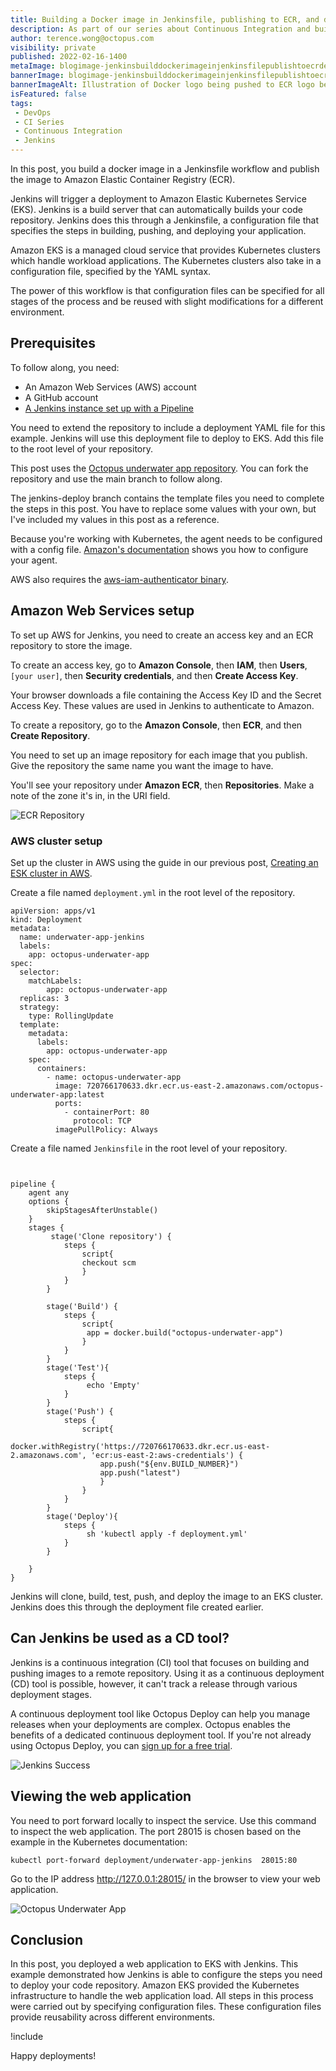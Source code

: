 ```yaml
---
title: Building a Docker image in Jenkinsfile, publishing to ECR, and deploying to EKS
description: As part of our series about Continuous Integration and build servers, learn how to build a Docker image in Jenkinsfile, publish to ECR, and deploy to EKS.
author: terence.wong@octopus.com
visibility: private
published: 2022-02-16-1400
metaImage: blogimage-jenkinsbuilddockerimageinjenkinsfilepublishtoecrdeploytoeks-2022.png
bannerImage: blogimage-jenkinsbuilddockerimageinjenkinsfilepublishtoecrdeploytoeks-2022.png
bannerImageAlt: Illustration of Docker logo being pushed to ECR logo being deployed to EKS logo
isFeatured: false
tags:
 - DevOps
 - CI Series
 - Continuous Integration
 - Jenkins
---
```


In this post, you build a docker image in a Jenkinsfile workflow and publish the image to Amazon Elastic Container Registry (ECR). 

Jenkins will trigger a deployment to Amazon Elastic Kubernetes Service (EKS). Jenkins is a build server that can automatically builds your code repository. Jenkins does this through a Jenkinsfile, a configuration file that specifies the steps in building, pushing, and deploying your application. 

Amazon EKS is a managed cloud service that provides Kubernetes clusters which handle workload applications. The Kubernetes clusters also take in a configuration file, specified by the YAML syntax. 

The power of this workflow is that configuration files can be specified for all stages of the process and be reused with slight modifications for a different environment.

## Prerequisites

To follow along, you need:

- An Amazon Web Services (AWS) account 
- A GitHub account
- [A Jenkins instance set up with a Pipeline](https://octopus.com/blog/jenkins-docker-ecr)

You need to extend the repository to include a deployment YAML file for this example. Jenkins will use this deployment file to deploy to EKS. Add this file to the root level of your repository.

This post uses the [Octopus underwater app repository](https://github.com/OctopusSamples/octopus-underwater-app). You can fork the repository and use the main branch to follow along. 

The jenkins-deploy branch contains the template files you need to complete the steps in this post. You have to replace some values with your own, but I've included my values in this post as a reference.

Because you're working with Kubernetes, the agent needs to be configured with a config file. [Amazon's documentation](https://awscli.amazonaws.com/v2/documentation/api/latest/reference/eks/update-kubeconfig.html) shows you how to configure your agent. 

AWS also requires the [aws-iam-authenticator binary](https://docs.aws.amazon.com/eks/latest/userguide/install-aws-iam-authenticator.html).

## Amazon Web Services setup

To set up AWS for Jenkins, you need to create an access key and an ECR repository to store the image.

To create an access key, go to **Amazon Console**, then **IAM**, then **Users**, `[your user]`, then **Security credentials**, and then **Create Access Key**.

Your browser downloads a file containing the Access Key ID and the Secret Access Key. These values are used in Jenkins to authenticate to Amazon.

To create a repository, go to the **Amazon Console**, then **ECR**, and then **Create Repository**.

You need to set up an image repository for each image that you publish. Give the repository the same name you want the image to have.

You'll see your repository under **Amazon ECR**, then **Repositories**. Make a note of the zone it's in, in the URI field.

![ECR Repository](ecr-repository.png)

### AWS cluster setup

Set up the cluster in AWS using the guide in our previous post, [Creating an ESK cluster in AWS](https://github.com/OctopusDeploy/blog/blob/2022-q1/blog/2022-q1/eks-cluster-aws/index.md).

Create a file named `deployment.yml` in the root level of the repository.

```
apiVersion: apps/v1
kind: Deployment
metadata:
  name: underwater-app-jenkins 
  labels:
    app: octopus-underwater-app
spec:
  selector:
    matchLabels:
        app: octopus-underwater-app
  replicas: 3
  strategy:
    type: RollingUpdate
  template:
    metadata:
      labels:
        app: octopus-underwater-app
    spec:
      containers:
        - name: octopus-underwater-app
          image: 720766170633.dkr.ecr.us-east-2.amazonaws.com/octopus-underwater-app:latest
          ports:
            - containerPort: 80
              protocol: TCP
          imagePullPolicy: Always

```

Create a file named `Jenkinsfile` in the root level of your repository.

```


pipeline {
    agent any
    options {
        skipStagesAfterUnstable()
    }
    stages {
         stage('Clone repository') { 
            steps { 
                script{
                checkout scm
                }
            }
        }
        
        stage('Build') { 
            steps { 
                script{
                 app = docker.build("octopus-underwater-app")
                }
            }
        }
        stage('Test'){
            steps {
                 echo 'Empty'
            }
        }
        stage('Push') {
            steps {
                script{
                        docker.withRegistry('https://720766170633.dkr.ecr.us-east-2.amazonaws.com', 'ecr:us-east-2:aws-credentials') {
                    app.push("${env.BUILD_NUMBER}")
                    app.push("latest")
                    }
                }
            }
        }
        stage('Deploy'){
            steps {
                 sh 'kubectl apply -f deployment.yml'
            }
        }
        
    }
}

```
Jenkins will clone, build, test, push, and deploy the image to an EKS cluster. Jenkins does this through the deployment file created earlier.

## Can Jenkins be used as a CD tool?

Jenkins is a continuous integration (CI) tool that focuses on building and pushing images to a remote repository. Using it as a continuous deployment (CD) tool is possible, however, it can't track a release through various deployment stages. 

A  continuous deployment tool like Octopus Deploy can help you manage releases when your deployments are complex. Octopus enables the benefits of a dedicated continuous deployment tool. If you're not already using Octopus Deploy, you can [sign up for a free trial](https://octopus.com/start).

![Jenkins Success](jenkins-success.png)

## Viewing the web application

You need to port forward locally to inspect the service. Use this command to inspect the web application. The port 28015 is chosen based on the example in the Kubernetes documentation:

    kubectl port-forward deployment/underwater-app-jenkins  28015:80
    
Go to the IP address http://127.0.0.1:28015/ in the browser to view your web application.

![Octopus Underwater App](octopus-underwater-app.png)

## Conclusion

In this post, you deployed a web application to EKS with Jenkins. This example demonstrated how Jenkins is able to configure the steps you need to deploy your code repository. Amazon EKS provided the Kubernetes infrastructure to handle the web application load. All steps in this process were carried out by specifying configuration files. These configuration files provide reusability across different environments.

!include <q1-2022-newsletter-cta>

Happy deployments!
